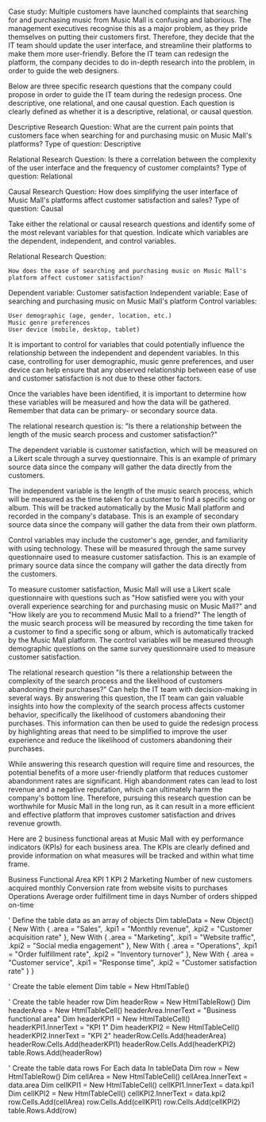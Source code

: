 Case study:
Multiple customers have launched complaints that searching for and purchasing music from Music Mall is confusing and laborious.
The management executives recognise this as a major problem, as they pride themselves on putting their customers first. 
Therefore, they decide that the IT team should update the user interface, and streamline their platforms to make them more user-friendly.
Before the IT team can redesign the platform, the company decides to do in-depth research into the problem, in order to guide the web designers.

Below are three specific research questions that the company could propose in order to guide the IT team during the redesign process.
One descriptive, one relational, and one causal question. Each question is clearly defined as whether it is a descriptive, relational, or causal question.

Descriptive Research Question:
What are the current pain points that customers face when searching for and purchasing music on Music Mall's platforms?
Type of question: Descriptive

Relational Research Question:
Is there a correlation between the complexity of the user interface and the frequency of customer complaints?
Type of question: Relational

Causal Research Question:
How does simplifying the user interface of Music Mall's platforms affect customer satisfaction and sales?
Type of question: Causal

Take either the relational or causal research questions and identify some of the most relevant variables for that question. 
Indicate which variables are the dependent, independent, and control variables. 

Relational Research Question:

    How does the ease of searching and purchasing music on Music Mall's platform affect customer satisfaction?

Dependent variable: Customer satisfaction
Independent variable: Ease of searching and purchasing music on Music Mall's platform
Control variables:

    User demographic (age, gender, location, etc.)
    Music genre preferences
    User device (mobile, desktop, tablet)

It is important to control for variables that could potentially influence the relationship between the independent and dependent variables.
In this case, controlling for user demographic, music genre preferences, and user device can help ensure that any observed relationship between ease 
of use and customer satisfaction is not due to these other factors.

Once the variables have been identified, it is important to determine how these variables will be measured and how the data will be gathered. 
Remember that data can be primary- or secondary source data. 

The relational research question is: "Is there a relationship between the length of the music search process and customer satisfaction?"

The dependent variable is customer satisfaction, which will be measured on a Likert scale through a survey questionnaire.
This is an example of primary source data since the company will gather the data directly from the customers.

The independent variable is the length of the music search process, which will be measured as the time taken for a customer to find a specific song or album. 
This will be tracked automatically by the Music Mall platform and recorded in the company's database.
This is an example of secondary source data since the company will gather the data from their own platform.

Control variables may include the customer's age, gender, and familiarity with using technology.
These will be measured through the same survey questionnaire used to measure customer satisfaction. 
This is an example of primary source data since the company will gather the data directly from the customers.

To measure customer satisfaction, Music Mall will use a Likert scale questionnaire with questions such as 
"How satisfied were you with your overall experience searching for and purchasing music on Music Mall?" and 
"How likely are you to recommend Music Mall to a friend?" 
The length of the music search process will be measured by recording the time taken for a customer to find a specific song or album, 
which is automatically tracked by the Music Mall platform. 
The control variables will be measured through demographic questions on the same survey questionnaire used to measure customer satisfaction.

The relational research question "Is there a relationship between the complexity of the search process and the likelihood of customers
abandoning their purchases?" Can help the IT team with decision-making in several ways. By answering this question, the IT team can gain valuable insights into
how the complexity of the search process affects customer behavior, specifically the likelihood of customers abandoning their purchases. This information can then
be used to guide the redesign process by highlighting areas that need to be simplified to improve the user experience and reduce the likelihood of customers
abandoning their purchases.

While answering this research question will require time and resources, the potential benefits of a more user-friendly platform that reduces customer abandonment 
rates are significant. High abandonment rates can lead to lost revenue and a negative reputation, which can ultimately harm the company's bottom line. Therefore, 
pursuing this research question can be worthwhile for Music Mall in the long run, as it can result in a more efficient and effective platform that improves 
customer satisfaction and drives revenue growth.

Here are 2 business functional areas at Music Mall with ey performance indicators (KPIs) for each business area. 
The KPIs are clearly defined and provide information on what measures will be tracked and within what time frame. 

Business Functional Area	KPI 1	KPI 2
Marketing	Number of new customers acquired monthly	Conversion rate from website visits to purchases
Operations	Average order fulfillment time in days	Number of orders shipped on-time

' Define the table data as an array of objects
Dim tableData = New Object() {
New With { .area = "Sales", .kpi1 = "Monthly revenue", .kpi2 = "Customer acquisition rate" },
New With { .area = "Marketing", .kpi1 = "Website traffic", .kpi2 = "Social media engagement" },
New With { .area = "Operations", .kpi1 = "Order fulfillment rate", .kpi2 = "Inventory turnover" },
New With { .area = "Customer service", .kpi1 = "Response time", .kpi2 = "Customer satisfaction rate" }
}

' Create the table element
Dim table = New HtmlTable()

' Create the table header row
Dim headerRow = New HtmlTableRow()
Dim headerArea = New HtmlTableCell()
headerArea.InnerText = "Business functional area"
Dim headerKPI1 = New HtmlTableCell()
headerKPI1.InnerText = "KPI 1"
Dim headerKPI2 = New HtmlTableCell()
headerKPI2.InnerText = "KPI 2"
headerRow.Cells.Add(headerArea)
headerRow.Cells.Add(headerKPI1)
headerRow.Cells.Add(headerKPI2)
table.Rows.Add(headerRow)

' Create the table data rows
For Each data In tableData
Dim row = New HtmlTableRow()
Dim cellArea = New HtmlTableCell()
cellArea.InnerText = data.area
Dim cellKPI1 = New HtmlTableCell()
cellKPI1.InnerText = data.kpi1
Dim cellKPI2 = New HtmlTableCell()
cellKPI2.InnerText = data.kpi2
row.Cells.Add(cellArea)
row.Cells.Add(cellKPI1)
row.Cells.Add(cellKPI2)
table.Rows.Add(row)
